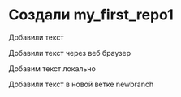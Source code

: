 ﻿# Создали my_first_repo1

Добавили текст 

Добавили текст через веб браузер

Добавим текст локально 

Добавили текст в новой ветке newbranch